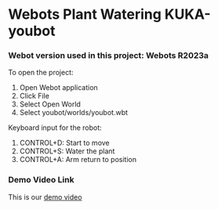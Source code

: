 # Webots Plant Watering KUKA-youbot

### Webot version used in this project: Webots R2023a

<p>To open the project:</p>
  
  <ol>
    <li>Open Webot application</li>
    <li>Click File</li>
    <li>Select Open World</li>
    <li>Select youbot/worlds/youbot.wbt</li>
  </ol>
  
<p>Keyboard input for the robot:</p>

  <ol>
    <li>CONTROL+D: Start to move</li>
    <li>CONTROL+S: Water the plant</li>
    <li>CONTROL+A: Arm return to position</li>
  </ol>

### Demo Video Link

<p>This is our <a href="https://drive.google.com/drive/folders/1mY--3TqlnX1gfmFwQ95KgqN0qKM7FRb8?usp=share_link" title="demo">demo video</a></p>
